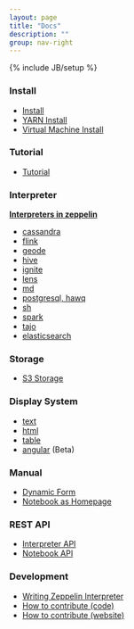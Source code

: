 ```yaml
---
layout: page
title: "Docs"
description: ""
group: nav-right
---
```

<!--
Licensed under the Apache License, Version 2.0 (the "License");
you may not use this file except in compliance with the License.
You may obtain a copy of the License at

http://www.apache.org/licenses/LICENSE-2.0

Unless required by applicable law or agreed to in writing, software
distributed under the License is distributed on an "AS IS" BASIS,
WITHOUT WARRANTIES OR CONDITIONS OF ANY KIND, either express or implied.
See the License for the specific language governing permissions and
limitations under the License.
-->
{% include JB/setup %}

### Install

* [Install](./install/install.html)
* [YARN Install](./install/yarn_install.html)
* [Virtual Machine Install](./install/virtual_machine.html)

### Tutorial

* [Tutorial](./tutorial/tutorial.html)

### Interpreter

**[Interpreters in zeppelin](manual/interpreters.html)**

* [cassandra](./interpreter/cassandra.html)
* [flink](./interpreter/flink.html)
* [geode](./interpreter/geode.html)
* [hive](./interpreter/hive.html)
* [ignite](./interpreter/ignite.html)
* [lens](./interpreter/lens.html)
* [md](./interpreter/markdown.html)
* [postgresql, hawq](./interpreter/postgresql.html)
* [sh](./pleasecontribute.html)
* [spark](./interpreter/spark.html)
* [tajo](./pleasecontribute.html)
* [elasticsearch](./interpreter/elasticsearch.html)

### Storage
* [S3 Storage](./storage/storage.html)

### Display System

* [text](./displaysystem/display.html)
* [html](./displaysystem/display.html#html)
* [table](./displaysystem/table.html)
* [angular](./displaysystem/angular.html) (Beta)

### Manual

* [Dynamic Form](./manual/dynamicform.html)
* [Notebook as Homepage](./manual/notebookashomepage.html)

### REST API
 * [Interpreter API](./rest-api/rest-interpreter.html)
 * [Notebook API](./rest-api/rest-notebook.html)

### Development

* [Writing Zeppelin Interpreter](./development/writingzeppelininterpreter.html)
* [How to contribute (code)](./development/howtocontribute.html)
* [How to contribute (website)](./development/howtocontributewebsite.html)
